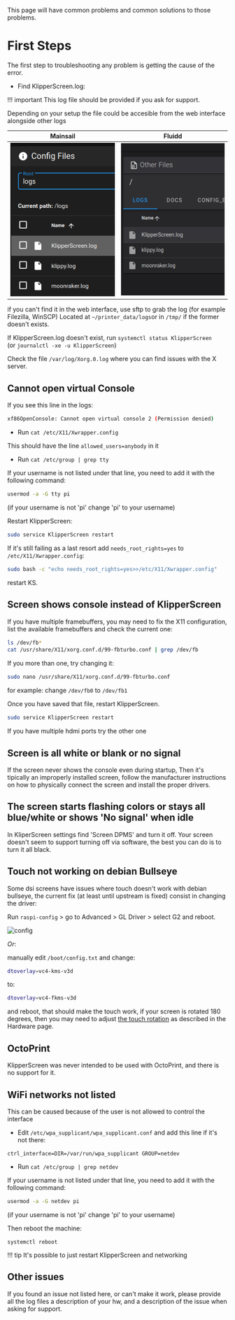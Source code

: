
This page will have common problems and common solutions to those problems.

# First Steps

The first step to troubleshooting any problem is getting the cause of the error.

* Find KlipperScreen.log:

!!! important
    This log file should be provided if you ask for support.

Depending on your setup the file could be accesible from the web interface alongside other logs

Mainsail | Fluidd
:-:|:-:
![m_logs](img/troubleshooting/logs_mainsail.png) | ![f_logs](img/troubleshooting/logs_fluidd.png)

if you can't find it in the web interface, use sftp to grab the log (for example Filezilla, WinSCP)
Located at `~/printer_data/logs`or in `/tmp/` if the former doesn't exists.

If KlipperScreen.log doesn't exist, run `systemctl status KlipperScreen`<br>
(or `journalctl -xe -u KlipperScreen`)

Check the file `/var/log/Xorg.0.log` where you can find issues with the X server.

## Cannot open virtual Console
If you see this line in the logs:
```sh
xf86OpenConsole: Cannot open virtual console 2 (Permission denied)
```

* Run `cat /etc/X11/Xwrapper.config`

This should have the line `allowed_users=anybody` in it

* Run `cat /etc/group | grep tty`

If your username is not listed under that line, you need to add it with the following command:

```sh
usermod -a -G tty pi
```
(if your username is not 'pi' change 'pi' to your username)

Restart KlipperScreen:
```sh
sudo service KlipperScreen restart
```

If it's still failing as a last resort add `needs_root_rights=yes` to `/etc/X11/Xwrapper.config`:
```sh
sudo bash -c "echo needs_root_rights=yes>>/etc/X11/Xwrapper.config"
```

restart KS.

## Screen shows console instead of KlipperScreen

If you have multiple framebuffers, you may need to fix the X11 configuration,
list the available framebuffers and check the current one:
```sh
ls /dev/fb*
cat /usr/share/X11/xorg.conf.d/99-fbturbo.conf | grep /dev/fb
```

If you more than one, try changing it:
```sh
sudo nano /usr/share/X11/xorg.conf.d/99-fbturbo.conf
```

for example: change `/dev/fb0` to `/dev/fb1`

Once you have saved that file, restart KlipperScreen.
```sh
sudo service KlipperScreen restart
```

If you have multiple hdmi ports try the other one

## Screen is all white or blank or no signal

If the screen never shows the console even during startup, Then it's tipically an improperly installed screen,
follow the manufacturer instructions on how to physically connect the screen and install the proper drivers.

## The screen starts flashing colors or stays all blue/white or shows 'No signal' when idle

In KliperScreen settings find 'Screen DPMS' and turn it off.
Your screen doesn't seem to support turning off via software, the best you can do is to turn it all black.

## Touch not working on debian Bullseye

Some dsi screens have issues where touch doesn't work with debian bullseye, the current fix
(at least until upstream is fixed) consist in changing the driver:

Run `raspi-config` > go to Advanced > GL Driver > select G2 and reboot.

![config](img/troubleshooting/gldriver.png)

*Or*:

manually edit `/boot/config.txt` and change:

```sh
dtoverlay=vc4-kms-v3d
```

to:
```sh
dtoverlay=vc4-fkms-v3d
```
and reboot, that should make the touch work, if your screen is rotated 180 degrees, then you may need to adjust
[the touch rotation](Hardware.md) as described in the Hardware page.

## OctoPrint

KlipperScreen was never intended to be used with OctoPrint, and there is no support for it.

## WiFi networks not listed

This can be caused because of the user is not allowed to control the interface

* Edit `/etc/wpa_supplicant/wpa_supplicant.conf` and add this line if it's not there:

```
ctrl_interface=DIR=/var/run/wpa_supplicant GROUP=netdev
```

* Run `cat /etc/group | grep netdev`

If your username is not listed under that line, you need to add it with the following command:

```sh
usermod -a -G netdev pi
```
(if your username is not 'pi' change 'pi' to your username)

Then reboot the machine:

```
systemctl reboot
```

!!! tip
    It's possible to just restart KlipperScreen and networking

## Other issues

If you found an issue not listed here, or can't make it work, please provide all the log files
a description of your hw, and a description of the issue when asking for support.
